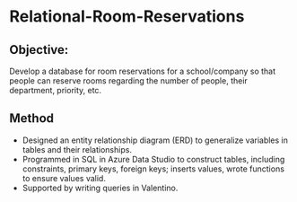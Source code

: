 # Relational-Room-Reservations
## Objective: 
Develop a database for room reservations for a school/company so that people can reserve rooms regarding the number of people, their department, priority, etc. 
## Method
-	Designed an entity relationship diagram (ERD) to generalize variables in tables and their relationships.
-	Programmed in SQL in Azure Data Studio to construct tables, including constraints, primary keys, foreign keys; inserts values, wrote functions to ensure values valid.
-	Supported by writing queries in Valentino.
